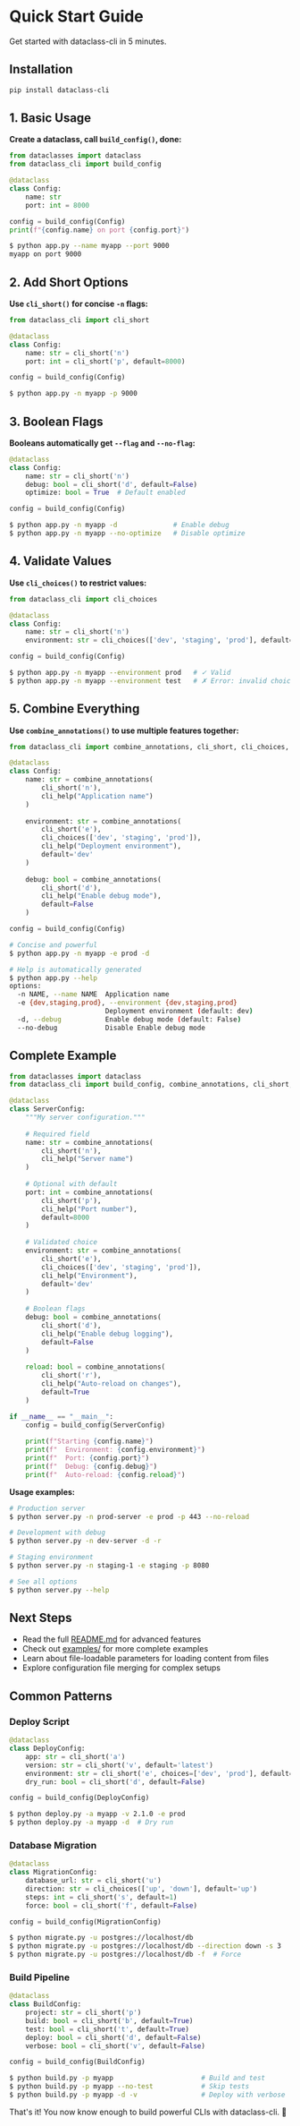 # Quick Start Guide

Get started with dataclass-cli in 5 minutes.

## Installation

```bash
pip install dataclass-cli
```

## 1. Basic Usage

**Create a dataclass, call `build_config()`, done:**

```python
from dataclasses import dataclass
from dataclass_cli import build_config

@dataclass
class Config:
    name: str
    port: int = 8000

config = build_config(Config)
print(f"{config.name} on port {config.port}")
```

```bash
$ python app.py --name myapp --port 9000
myapp on port 9000
```

## 2. Add Short Options

**Use `cli_short()` for concise `-n` flags:**

```python
from dataclass_cli import cli_short

@dataclass
class Config:
    name: str = cli_short('n')
    port: int = cli_short('p', default=8000)

config = build_config(Config)
```

```bash
$ python app.py -n myapp -p 9000
```

## 3. Boolean Flags

**Booleans automatically get `--flag` and `--no-flag`:**

```python
@dataclass
class Config:
    name: str = cli_short('n')
    debug: bool = cli_short('d', default=False)
    optimize: bool = True  # Default enabled

config = build_config(Config)
```

```bash
$ python app.py -n myapp -d              # Enable debug
$ python app.py -n myapp --no-optimize   # Disable optimize
```

## 4. Validate Values

**Use `cli_choices()` to restrict values:**

```python
from dataclass_cli import cli_choices

@dataclass
class Config:
    name: str = cli_short('n')
    environment: str = cli_choices(['dev', 'staging', 'prod'], default='dev')

config = build_config(Config)
```

```bash
$ python app.py -n myapp --environment prod   # ✓ Valid
$ python app.py -n myapp --environment test   # ✗ Error: invalid choice
```

## 5. Combine Everything

**Use `combine_annotations()` to use multiple features together:**

```python
from dataclass_cli import combine_annotations, cli_short, cli_choices, cli_help

@dataclass
class Config:
    name: str = combine_annotations(
        cli_short('n'),
        cli_help("Application name")
    )
    
    environment: str = combine_annotations(
        cli_short('e'),
        cli_choices(['dev', 'staging', 'prod']),
        cli_help("Deployment environment"),
        default='dev'
    )
    
    debug: bool = combine_annotations(
        cli_short('d'),
        cli_help("Enable debug mode"),
        default=False
    )

config = build_config(Config)
```

```bash
# Concise and powerful
$ python app.py -n myapp -e prod -d

# Help is automatically generated
$ python app.py --help
options:
  -n NAME, --name NAME  Application name
  -e {dev,staging,prod}, --environment {dev,staging,prod}
                        Deployment environment (default: dev)
  -d, --debug           Enable debug mode (default: False)
  --no-debug            Disable Enable debug mode
```

## Complete Example

```python
from dataclasses import dataclass
from dataclass_cli import build_config, combine_annotations, cli_short, cli_choices, cli_help

@dataclass
class ServerConfig:
    """My server configuration."""
    
    # Required field
    name: str = combine_annotations(
        cli_short('n'),
        cli_help("Server name")
    )
    
    # Optional with default
    port: int = combine_annotations(
        cli_short('p'),
        cli_help("Port number"),
        default=8000
    )
    
    # Validated choice
    environment: str = combine_annotations(
        cli_short('e'),
        cli_choices(['dev', 'staging', 'prod']),
        cli_help("Environment"),
        default='dev'
    )
    
    # Boolean flags
    debug: bool = combine_annotations(
        cli_short('d'),
        cli_help("Enable debug logging"),
        default=False
    )
    
    reload: bool = combine_annotations(
        cli_short('r'),
        cli_help("Auto-reload on changes"),
        default=True
    )

if __name__ == "__main__":
    config = build_config(ServerConfig)
    
    print(f"Starting {config.name}")
    print(f"  Environment: {config.environment}")
    print(f"  Port: {config.port}")
    print(f"  Debug: {config.debug}")
    print(f"  Auto-reload: {config.reload}")
```

**Usage examples:**

```bash
# Production server
$ python server.py -n prod-server -e prod -p 443 --no-reload

# Development with debug
$ python server.py -n dev-server -d -r

# Staging environment
$ python server.py -n staging-1 -e staging -p 8080

# See all options
$ python server.py --help
```

## Next Steps

- Read the full [README.md](README.md) for advanced features
- Check out [examples/](examples/) for more complete examples
- Learn about file-loadable parameters for loading content from files
- Explore configuration file merging for complex setups

## Common Patterns

### Deploy Script

```python
@dataclass
class DeployConfig:
    app: str = cli_short('a')
    version: str = cli_short('v', default='latest')
    environment: str = cli_short('e', choices=['dev', 'prod'], default='dev')
    dry_run: bool = cli_short('d', default=False)

config = build_config(DeployConfig)
```

```bash
$ python deploy.py -a myapp -v 2.1.0 -e prod
$ python deploy.py -a myapp -d  # Dry run
```

### Database Migration

```python
@dataclass
class MigrationConfig:
    database_url: str = cli_short('u')
    direction: str = cli_choices(['up', 'down'], default='up')
    steps: int = cli_short('s', default=1)
    force: bool = cli_short('f', default=False)

config = build_config(MigrationConfig)
```

```bash
$ python migrate.py -u postgres://localhost/db
$ python migrate.py -u postgres://localhost/db --direction down -s 3
$ python migrate.py -u postgres://localhost/db -f  # Force
```

### Build Pipeline

```python
@dataclass
class BuildConfig:
    project: str = cli_short('p')
    build: bool = cli_short('b', default=True)
    test: bool = cli_short('t', default=True)
    deploy: bool = cli_short('d', default=False)
    verbose: bool = cli_short('v', default=False)

config = build_config(BuildConfig)
```

```bash
$ python build.py -p myapp                      # Build and test
$ python build.py -p myapp --no-test            # Skip tests
$ python build.py -p myapp -d -v                # Deploy with verbose
```

That's it! You now know enough to build powerful CLIs with dataclass-cli. 🚀
